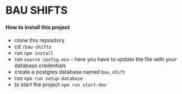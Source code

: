 # BAU SHIFTS

#### How to install this project

- clone this repository
- cd ``/bau-shifts``
- run ``npm install``
- run ``source config.env`` - here you have to update the file with your database credentials
- create a postgres database named ``bau_shift``
- run ``npm run setup-database``
- to start the project ``npm run start-dev``
